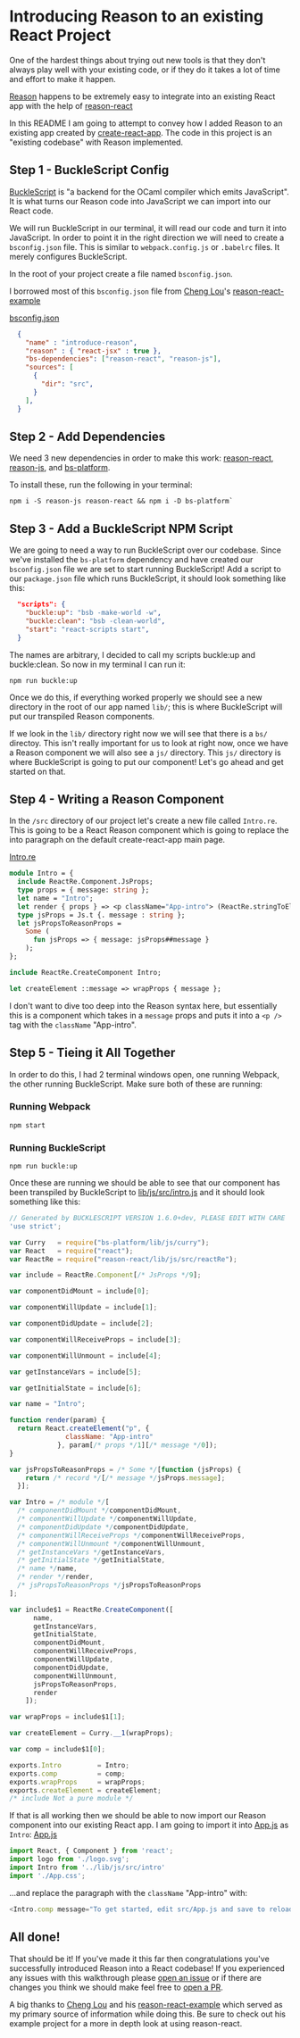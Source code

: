 # Introducing Reason to an existing React Project
One of the hardest things about trying out new tools is that they don't always play well with your
existing code, or if they do it takes a lot of time and effort to make it happen.

[Reason](https://github.com/facebook/reason) happens to be extremely easy to integrate into an existing React app with the help of [reason-react](https://github.com/reasonml/reason-react)

In this README I am going to attempt to convey how I added Reason to an existing app created by [create-react-app](https://github.com/facebookincubator/create-react-app).
The code in this project is an "existing codebase" with Reason implemented.

## Step 1 - BuckleScript Config
[BuckleScript](https://github.com/bloomberg/bucklescript) is "a backend for the OCaml compiler which emits JavaScript". It
is what turns our Reason code into JavaScript we can import into our React code.

We will run BuckleScript in our terminal, it will read our code and turn it into JavaScript. In order to point it in the
right direction we will need to create a `bsconfig.json` file. This is similar to `webpack.config.js` or `.babelrc` files.
It merely configures BuckleScript.

In the root of your project create a file named `bsconfig.json`.

I borrowed most of this `bsconfig.json` file from [Cheng Lou](https://github.com/chenglou)'s [reason-react-example](https://github.com/chenglou/reason-react-example)

[bsconfig.json](bsconfig.json)
```json
  {
    "name" : "introduce-reason",
    "reason" : { "react-jsx" : true },
    "bs-dependencies": ["reason-react", "reason-js"],
    "sources": [
      {
        "dir": "src",
      }
    ],
  }
```
## Step 2 - Add Dependencies
We need 3 new dependencies in order to make this work: [reason-react](https://www.npmjs.com/package/reason-react), [reason-js](https://www.npmjs.com/package/reason-js), and [bs-platform](https://www.npmjs.com/package/bs-platform).

To install these, run the following in your terminal:
```shell
npm i -S reason-js reason-react && npm i -D bs-platform`
```

## Step 3 - Add a BuckleScript NPM Script
We are going to need a way to run BuckleScript over our codebase. Since we've installed the `bs-platform` dependency and have created our `bsconfig.json` file we are set to start running BuckleScript! Add a script to our `package.json` file which runs BuckleScript, it should look something like this:
```json
  "scripts": {
    "buckle:up": "bsb -make-world -w",
    "buckle:clean": "bsb -clean-world",
    "start": "react-scripts start",
  }
```
The names are arbitrary, I decided to call my scripts buckle:up and buckle:clean. So now in my terminal I can run it:
```shell
npm run buckle:up
```
Once we do this, if everything worked properly we should see a new directory in the root of our app named `lib/`; this is where BuckleScript will put our transpiled Reason components.

If we look in the `lib/` directory right now we will see that there is a `bs/` directoy. This isn't really important for us to look at right now, once we have a Reason component we will also see a `js/` directory. This `js/` directory is where BuckleScript is going to put our component! Let's go ahead and get started on that.

## Step 4 - Writing a Reason Component
In the `/src` directory of our project let's create a new file called `Intro.re`. This is going to be a React Reason component which is going to replace the into paragraph on the default create-react-app main page.

[Intro.re](src/Intro.re)
```OCaml
module Intro = {
  include ReactRe.Component.JsProps;
  type props = { message: string };
  let name = "Intro";
  let render { props } => <p className="App-intro"> (ReactRe.stringToElement props.message) </p>;
  type jsProps = Js.t {. message : string };
  let jsPropsToReasonProps =
    Some (
      fun jsProps => { message: jsProps##message }
    );
};

include ReactRe.CreateComponent Intro;

let createElement ::message => wrapProps { message };

```
I don't want to dive too deep into the Reason syntax here, but essentially this is a component which takes in a `message` props and puts it into a `<p />` tag with the `className` "App-intro".

## Step 5 - Tieing it All Together
In order to do this, I had 2 terminal windows open, one running Webpack, the other running BuckleScript. Make sure both of these are running:

### Running Webpack
```shell
npm start
```

### Running BuckleScript
```shell
npm run buckle:up
```
Once these are running we should be able to see that our component has been transpiled by BuckleScript to [lib/js/src/intro.js](lib/js/src/intro.js) and it should look something like this:
```js
// Generated by BUCKLESCRIPT VERSION 1.6.0+dev, PLEASE EDIT WITH CARE
'use strict';

var Curry   = require("bs-platform/lib/js/curry");
var React   = require("react");
var ReactRe = require("reason-react/lib/js/src/reactRe");

var include = ReactRe.Component[/* JsProps */9];

var componentDidMount = include[0];

var componentWillUpdate = include[1];

var componentDidUpdate = include[2];

var componentWillReceiveProps = include[3];

var componentWillUnmount = include[4];

var getInstanceVars = include[5];

var getInitialState = include[6];

var name = "Intro";

function render(param) {
  return React.createElement("p", {
              className: "App-intro"
            }, param[/* props */1][/* message */0]);
}

var jsPropsToReasonProps = /* Some */[function (jsProps) {
    return /* record */[/* message */jsProps.message];
  }];

var Intro = /* module */[
  /* componentDidMount */componentDidMount,
  /* componentWillUpdate */componentWillUpdate,
  /* componentDidUpdate */componentDidUpdate,
  /* componentWillReceiveProps */componentWillReceiveProps,
  /* componentWillUnmount */componentWillUnmount,
  /* getInstanceVars */getInstanceVars,
  /* getInitialState */getInitialState,
  /* name */name,
  /* render */render,
  /* jsPropsToReasonProps */jsPropsToReasonProps
];

var include$1 = ReactRe.CreateComponent([
      name,
      getInstanceVars,
      getInitialState,
      componentDidMount,
      componentWillReceiveProps,
      componentWillUpdate,
      componentDidUpdate,
      componentWillUnmount,
      jsPropsToReasonProps,
      render
    ]);

var wrapProps = include$1[1];

var createElement = Curry.__1(wrapProps);

var comp = include$1[0];

exports.Intro         = Intro;
exports.comp          = comp;
exports.wrapProps     = wrapProps;
exports.createElement = createElement;
/* include Not a pure module */

```

If that is all working then we should be able to now import our Reason component into our existing React app. I am going to import it into [App.js](src/App.js) as `Intro`:
[App.js](src/App.js)
```js
import React, { Component } from 'react';
import logo from './logo.svg';
import Intro from '../lib/js/src/intro'
import './App.css';
```
...and replace the paragraph with the `className` "App-intro" with:
```js
<Intro.comp message="To get started, edit src/App.js and save to reload." />
```


## All done!
That should be it! If you've made it this far then congratulations you've successfully introduced Reason into a React codebase! If you experienced any issues with this walkthrough please [open an issue](https://github.com/eanplatter/introduce-reason-example/issues/new) or if there are changes you think we should make feel free to [open a PR](https://github.com/eanplatter/introduce-reason-example/compare).

A big thanks to [Cheng Lou](https://github.com/chenglou) and his [reason-react-example](https://github.com/chenglou/reason-react-example) which served as my primary source of information while doing this. Be sure to check out his example project for a more in depth look at using reason-react.
